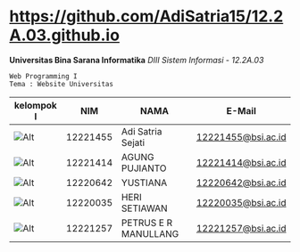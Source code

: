 
# https://github.com/AdiSatria15/12.2A.03.github.io
**Universitas Bina Sarana Informatika**
*DIII Sistem Informasi* - *12.2A.03*
```
Web Programming I
Tema : Website Universitas
```

|kelompok I                                                                                      | NIM      | NAMA                 | E-Mail             |
-------------------------------------------------------------------------------------------------| -------- | -------------------- | ------------------ |
![Alt](https://em-content.zobj.net/source/microsoft-teams/337/man-student_1f468-200d-1f393.png)  | 12221455 | Adi Satria Sejati    | 12221455@bsi.ac.id |
![Alt](https://em-content.zobj.net/source/microsoft-teams/337/man-student_1f468-200d-1f393.png)  | 12221414 | AGUNG PUJIANTO	     | 12221414@bsi.ac.id |
![Alt](https://em-content.zobj.net/source/microsoft-teams/337/woman-student_1f469-200d-1f393.png)| 12220642 | YUSTIANA             | 12220642@bsi.ac.id |
![Alt](https://em-content.zobj.net/source/microsoft-teams/337/man-student_1f468-200d-1f393.png)  | 12220035 | HERI SETIAWAN        | 12220035@bsi.ac.id |
![Alt](https://em-content.zobj.net/source/microsoft-teams/337/man-student_1f468-200d-1f393.png)  | 12221257 | PETRUS E R MANULLANG | 12221257@bsi.ac.id |
